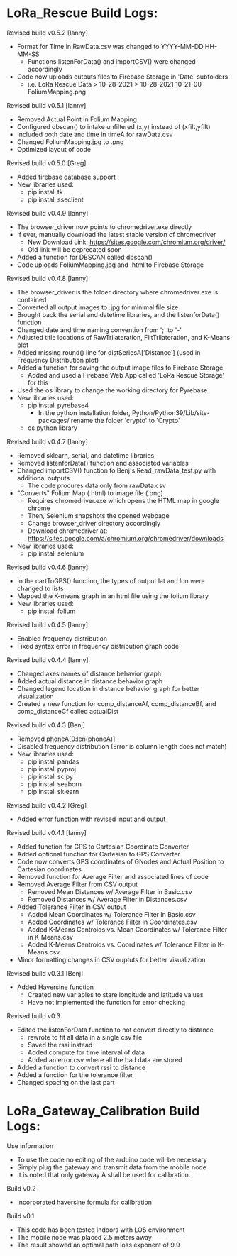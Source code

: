 # LoRa_Rescue Build Logs:

Revised build v0.5.2 [Ianny]
- Format for Time in RawData.csv was changed to YYYY-MM-DD HH-MM-SS
  - Functions listenForData() and importCSV() were changed accordingly
- Code now uploads outputs files to Firebase Storage in 'Date' subfolders
  - i.e. LoRa Rescue Data > 10-28-2021 > 10-28-2021 10-21-00 FoliumMapping.png

Revised build v0.5.1 [Ianny]
- Removed Actual Point in Folium Mapping
- Configured dbscan() to intake unfiltered (x,y) instead of (xfilt,yfilt)
- Included both date and time in timeA for rawData.csv
- Changed FoliumMapping.jpg to .png
- Optimized layout of code

Revised build v0.5.0 [Greg]
- Added firebase database support
- New libraries used: 
  - pip install tk
  - pip install sseclient

Revised build v0.4.9 [Ianny]
- The browser_driver now points to chromedriver.exe directly
- If ever, manually download the latest stable version of chromedriver 
  - New Download Link: https://sites.google.com/chromium.org/driver/
  - Old link will be deprecated soon
- Added a function for DBSCAN called dbscan()
- Code uploads FoliumMapping.jpg and .html to Firebase Storage

Revised build v0.4.8 [Ianny]
- The browser_driver is the folder directory where chromedriver.exe is contained
- Converted all output images to .jpg for minimal file size
- Brought back the serial and datetime libraries, and the listenforData() function
- Changed date and time naming convention from ';' to '-'
- Adjusted title locations of RawTrilateration, FiltTrilateration, and K-Means plot
- Added missing round() line for distSeriesA['Distance'] (used in Frequency Distribution plot)
- Added a function for saving the output image files to Firebase Storage
  - Added and used a Firebase Web App called 'LoRa Rescue Storage' for this
- Used the os library to change the working directory for Pyrebase
- New libraries used:
  - pip install pyrebase4
    - In the python installation folder, Python/Python39/Lib/site-packages/ rename the folder 'crypto' to 'Crypto'
  - os python library

Revised build v0.4.7 [Ianny]
- Removed sklearn, serial, and datetime libraries
- Removed listenforData() function and associated variables
- Changed importCSV() function to Benj's Read_rawData_test.py with additional outputs
  - The code procures data only from rawData.csv
- "Converts" Folium Map (.html) to image file (.png)
  - Requires chromedriver.exe which opens the HTML map in google chrome
  - Then, Selenium snapshots the opened webpage
  - Change browser_driver directory accordingly 
  - Download chromedriver at: https://sites.google.com/a/chromium.org/chromedriver/downloads
- New libraries used:
  - pip install selenium

Revised build v0.4.6 [Ianny]
- In the cartToGPS() function, the types of output lat and lon were changed to lists
- Mapped the K-means graph in an html file using the folium library
- New libraries used:
  - pip install folium

Revised build v0.4.5 [Ianny]
- Enabled frequency distribution
- Fixed syntax error in frequency distribution graph code

Revised build v0.4.4 [Ianny]
- Changed axes names of distance behavior graph
- Added actual distance in distance behavior graph
- Changed legend location in distance behavior graph for better visualization
- Created a new function for comp_distanceAf, comp_distanceBf, and comp_distanceCf called actualDist

Revised build v0.4.3 [Benj]
- Removed phoneA[0:len(phoneA)]
- Disabled frequency distribution (Error is column length does not match)
- New libraries used:
  - pip install pandas
  - pip install pyproj
  - pip install scipy
  - pip install seaborn
  - pip install sklearn

Revised build v0.4.2 [Greg]
- Added error function with revised input and output

Revised build v0.4.1 [Ianny]
- Added function for GPS to Cartesian Coordinate Converter
- Added optional function for Cartesian to GPS Converter
- Code now converts GPS coordinates of GNodes and Actual Position to Cartesian coordinates
- Removed function for Average Filter and associated lines of code
- Removed Average Filter from CSV output
  - Removed Mean Distances w/ Average Filter in Basic.csv
  - Removed Distances w/ Average Filter in Distances.csv
- Added Tolerance Filter in CSV output
  - Added Mean Coordinates w/ Tolerance Filter in Basic.csv
  - Added Coordinates w/ Tolerance Filter in Coordinates.csv
  - Added K-Means Centroids vs. Mean Coordinates w/ Tolerance Filter in K-Means.csv
  - Added K-Means Centroids vs. Coordinates w/ Tolerance Filter in K-Means.csv
- Minor formatting changes in CSV ouptuts for better visualization

Revised build v0.3.1 [Benj]
- Added Haversine function
  - Created new variables to stare longitude and latitude values
  - Have not implemented the function for error checking

Revised build v0.3
- Edited the listenForData function to not convert directly to distance
  - rewrote to fit all data in a single csv file
  - Saved the rssi instead
  - Added compute for time interval of data
  - Added an error.csv where all the bad data are stored
- Added a function to convert rssi to distance
- Added a function for the tolerance filter
- Changed spacing on the last part

# LoRa_Gateway_Calibration Build Logs:
Use information
- To use the code no editing of the arduino code will be necessary
- Simply plug the gateway and transmit data from the mobile node
- It is noted that only gateway A shall be used for calibration.

Build v0.2
- Incorporated haversine formula for calibration

Build v0.1
- This code has been tested indoors with LOS environment
- The mobile node was placed 2.5 meters away
- The result showed an optimal path loss exponent of 9.9